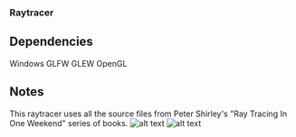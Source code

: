 ### Raytracer ###

## Dependencies ##
Windows
GLFW
GLEW
OpenGL

## Notes ##
This raytracer uses all the source files from Peter Shirley's "Ray Tracing In One Weekend" series of books.
![alt text](https://raw.githubusercontent.com/jstrom2002/Toy-Raytracer/master/InOneWeekend1.png)
![alt text](https://raw.githubusercontent.com/jstrom2002/Toy-Raytracer/master/TheNextWeekend1.png)
